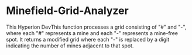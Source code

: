 # Minefield-Grid-Analyzer
This Hyperion DevThis function processes a grid consisting of "#" and "-", where each "#" represents a mine and each "-" represents a mine-free spot. It returns a modified grid where each "-" is replaced by a digit indicating the number of mines adjacent to that spot.
